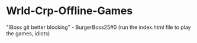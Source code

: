 # Wrld-Crp-Offline-Games
"IBoss git better blocking" - BurgerBoss25#0
(run the index.html file to play the games, idiots)
